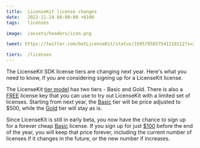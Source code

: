```yaml
---
title:  LicenseKit license changes
date:   2022-11-24 08:00:00 +0100
tags:   licenses

image:  /assets/headers/icon.png

tweet: https://twitter.com/GetLicenseKit/status/1595785857541210112?s=20&t=qzaoMdQreIfWX-KJaoohtQ

tiers:  /licenses
---
```


The LicenseKit SDK license tiers are changing next year. Here's what you need to know, if you are considering signing up for a LicenseKit license.

The LicenseKit [tier model]({{page.tiers}}) has two tiers - Basic and Gold. There is also a [FREE]({{page.tiers}}) license key that you can use to try out LicenseKit with a limited set of licenses. Starting from next year, the [Basic]({{page.tiers}}) tier will be price adjusted to $500, while the [Gold]({{page.tiers}}) tier will stay as is.

Since LicenseKit is still in early beta, you now have the chance to sign up for a forever cheap [Basic]({{page.tiers}}) license. If you sign up for just [$100]({{page.tiers}}) before the end of the year, you will keep that price forever, including the current number of licenses if it changes in the future, or the new number if increases.